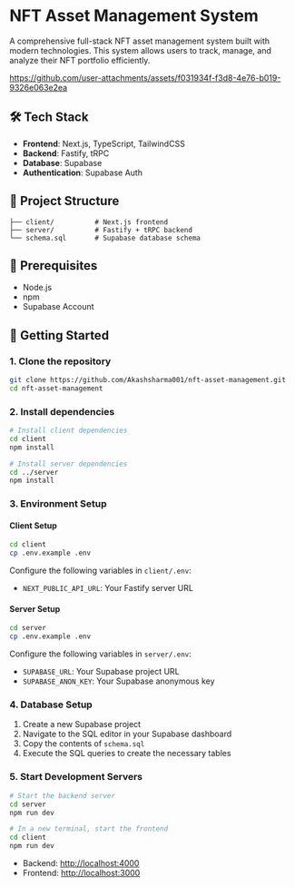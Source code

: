 # NFT Asset Management System

A comprehensive full-stack NFT asset management system built with modern technologies. This system allows users to track, manage, and analyze their NFT portfolio efficiently.



https://github.com/user-attachments/assets/f031934f-f3d8-4e76-b019-9326e063e2ea



## 🛠️ Tech Stack

- **Frontend**: Next.js, TypeScript, TailwindCSS
- **Backend**: Fastify, tRPC
- **Database**: Supabase
- **Authentication**: Supabase Auth

## 📁 Project Structure

```
├── client/          # Next.js frontend
├── server/          # Fastify + tRPC backend
└── schema.sql       # Supabase database schema
```

## 🔧 Prerequisites

- Node.js 
- npm 
- Supabase Account

## 🚀 Getting Started

### 1. Clone the repository

```bash
git clone https://github.com/Akashsharma001/nft-asset-management.git
cd nft-asset-management
```

### 2. Install dependencies

```bash
# Install client dependencies
cd client
npm install

# Install server dependencies
cd ../server
npm install
```

### 3. Environment Setup

#### Client Setup
```bash
cd client
cp .env.example .env
```
Configure the following variables in `client/.env`:
- `NEXT_PUBLIC_API_URL`: Your Fastify server URL

#### Server Setup
```bash
cd server
cp .env.example .env
```
Configure the following variables in `server/.env`:
- `SUPABASE_URL`: Your Supabase project URL
- `SUPABASE_ANON_KEY`: Your Supabase anonymous key

### 4. Database Setup

1. Create a new Supabase project
2. Navigate to the SQL editor in your Supabase dashboard
3. Copy the contents of `schema.sql`
4. Execute the SQL queries to create the necessary tables

### 5. Start Development Servers

```bash
# Start the backend server
cd server
npm run dev

# In a new terminal, start the frontend
cd client
npm run dev
```

- Backend: [http://localhost:4000](http://localhost:4000)
- Frontend: [http://localhost:3000](http://localhost:3000)
